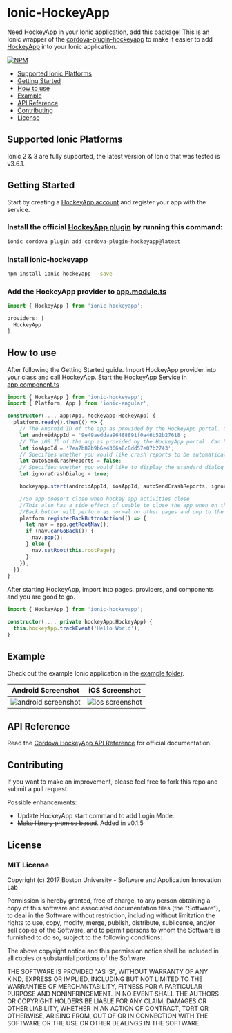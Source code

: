 # Ionic-HockeyApp
Need HockeyApp in your Ionic application, add this package!
This is an Ionic wrapper of the [cordova-plugin-hockeyapp](https://github.com/bitstadium/HockeySDK-Cordova) to make it easier to add [HockeyApp](http://hockeyapp.net/) into your Ionic application.

[![NPM](https://nodei.co/npm/ionic-hockeyapp.png?downloads=true&stars=true)](https://nodei.co/npm/ionic-hockeyapp/)

- [Supported Ionic Platforms](#supported-ionic-platforms)
- [Getting Started](#getting-started)
- [How to use](#how-to-use)
- [Example](#example)
- [API Reference](#api-reference)
- [Contributing](#contributing)
- [License](#license)

## Supported Ionic Platforms
Ionic 2 & 3 are fully supported, the latest version of Ionic that was tested is v3.6.1.

## Getting Started
Start by creating a [HockeyApp account](http://hockeyapp.net/) and register your app with the service.

### Install the official [HockeyApp plugin](https://github.com/bitstadium/HockeySDK-Cordova) by running this command:
```bash
ionic cordova plugin add cordova-plugin-hockeyapp@latest
```

### Install ionic-hockeyapp
```bash
npm install ionic-hockeyapp --save
```

### Add the HockeyApp provider to [app.module.ts](https://github.com/hicsail/ionic-hockeyapp/blob/master/example/src/app/app.module.ts)
```ts
import { HockeyApp } from 'ionic-hockeyapp';

providers: [
  HockeyApp
]
```

## How to use

After following the Getting Started guide. Import HockeyApp provider into your class and call HockeyApp.
Start the HockeyApp Service in [app.component.ts](https://github.com/hicsail/ionic-hockeyapp/blob/master/example/src/app/app.component.ts)
```ts
import { HockeyApp } from 'ionic-hockeyapp';
import { Platform, App } from 'ionic-angular';

constructor(..., app:App, hockeyapp:HockeyApp) {
  platform.ready().then(() => {
    // The Android ID of the app as provided by the HockeyApp portal. Can be null if for iOS only.
    let androidAppId = '9e49aeddaa96488891f0a46b52b27618';
    // The iOS ID of the app as provided by the HockeyApp portal. Can be null if for android only.
    let iosAppId = '7ea7b82b9b6e4366a8c8dd57e07b2743';
    // Specifies whether you would like crash reports to be automatically sent to the HockeyApp server when the end user restarts the app.
    let autoSendCrashReports = false;
    // Specifies whether you would like to display the standard dialog when the app is about to crash. This parameter is only relevant on Android.
    let ignoreCrashDialog = true;

    hockeyapp.start(androidAppId, iosAppId, autoSendCrashReports, ignoreCrashDialog);

    //So app doesn't close when hockey app activities close
    //This also has a side effect of unable to close the app when on the rootPage and using the back button.
    //Back button will perform as normal on other pages and pop to the previous page.
    platform.registerBackButtonAction(() => {
      let nav = app.getRootNav();
      if (nav.canGoBack()) {
        nav.pop();
      } else {
        nav.setRoot(this.rootPage);
      }
    });
  });
}
```

After starting HockeyApp, import into pages, providers, and components and you are good to go.

```ts
import { HockeyApp } from 'ionic-hockeyapp';

constructor(..., private hockeyApp:HockeyApp) {
  this.hockeyApp.trackEvent('Hello World');
}
```

## Example
Check out the example Ionic application in the [example folder](https://github.com/hicsail/ionic-hockeyapp/tree/master/example).

Android Screenshot | iOS Screenshot
:-------------------------:|:-------------------------:
![android screenshot](https://cloud.githubusercontent.com/assets/864507/25199180/eb55e0f4-2517-11e7-9c34-c720004532eb.png)  |  ![ios screenshot](https://cloud.githubusercontent.com/assets/864507/25199222/0fc8a110-2518-11e7-9d6a-b48cdab500e7.png)

## API Reference
Read the [Cordova HockeyApp API Reference](https://github.com/bitstadium/HockeySDK-Cordova#api-reference) for official documentation.

## Contributing
If you want to make an improvement, please feel free to fork this repo and submit a pull request.

Possible enhancements:
- Update HockeyApp start command to add Login Mode.
- ~~Make library promise based~~. Added in v0.1.5


## License

### MIT License

Copyright (c) 2017 Boston University - Software and Application Innovation Lab

Permission is hereby granted, free of charge, to any person obtaining a copy
of this software and associated documentation files (the "Software"), to deal
in the Software without restriction, including without limitation the rights
to use, copy, modify, merge, publish, distribute, sublicense, and/or sell
copies of the Software, and to permit persons to whom the Software is
furnished to do so, subject to the following conditions:

The above copyright notice and this permission notice shall be included in all
copies or substantial portions of the Software.

THE SOFTWARE IS PROVIDED "AS IS", WITHOUT WARRANTY OF ANY KIND, EXPRESS OR
IMPLIED, INCLUDING BUT NOT LIMITED TO THE WARRANTIES OF MERCHANTABILITY,
FITNESS FOR A PARTICULAR PURPOSE AND NONINFRINGEMENT. IN NO EVENT SHALL THE
AUTHORS OR COPYRIGHT HOLDERS BE LIABLE FOR ANY CLAIM, DAMAGES OR OTHER
LIABILITY, WHETHER IN AN ACTION OF CONTRACT, TORT OR OTHERWISE, ARISING FROM,
OUT OF OR IN CONNECTION WITH THE SOFTWARE OR THE USE OR OTHER DEALINGS IN THE
SOFTWARE.
